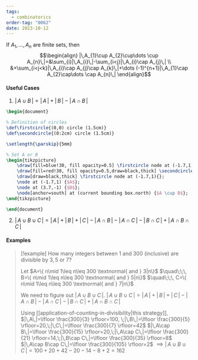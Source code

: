 ```yaml
---
tags:
  - combinatorics
order-tag: "0062"
date: 2023-10-12
---
```

If $A_{1},\,\dots,\,A_{n}$ are finite sets, then
$$\begin{align}
|\,A_{1}\cup A_{2}\cup\dots \cup A_{n}\,|=&\sum_{i}|\,A_{i}\,|-\sum_{i<j}|\,A_{i}\cap A_{j}\,| \\
&+\sum_{i<j<k}|\,A_{i}\cap A_{j}\cap A_{k}\,|+\dots (-1)^{n+1}|\,A_{1}\cap A_{2}\cap\dots \cap A_{n}\,|
\end{align}$$
#### Useful Cases
1. $|\,A\cup B\,|=|\,A\,|+|\,B\,|-|\,A\cap B\,|$
```tikz
\begin{document}

% Definition of circles
\def\firstcircle{(0,0) circle (1.5cm)}
\def\secondcircle{(0:2cm) circle (1.5cm)}

\setlength{\parskip}{5mm}

% Set A or B
\begin{tikzpicture}
    \draw[fill=blue!30, fill opacity=0.5] \firstcircle node at (-1.7,1){};
    \draw[fill=red!30, fill opacity=0.5,draw=black,thick] \secondcircle node at (3.7,-1){};
    \draw[draw=black,thick] \firstcircle node at (-1.7,1){};
    \node at (-1.7,1) {$A$};
    \node at (3.7,-1) {$B$};
    \node[anchor=south] at (current bounding box.north) {$A \cup B$};
\end{tikzpicture}

\end{document}

```

2. $|\,A\cup B\cup C\,|=|\,A\,|+|\,B\,|+|\,C\,|-|\,A\cap B\,|-|\,A\cap C\,|-|\,B\cap C\,|+|\,A\cap B\cap C\,|$
#### Examples
>[!example]
>How many integers between $1$ and $300$ (inclusive) are divisible by $3,\,5$ or $7$?
>
>Let $A=\{ n\mid 1\leq n\leq 300 \textnormal{ and } 3|n\}$
>$\quad\;\;\, B=\{ n\mid 1\leq n\leq 300 \textnormal{ and } 5|n\}$
>$\quad\;\;\, C=\{ n\mid 1\leq n\leq 300 \textnormal{ and } 7|n\}$
>
>We need to figure out $|\,A\cup B\cup C\,|$.
>$|\,A\cup B\cup C\,|=|\,A\,|+|\,B\,|+|\,C\,|-|\,A\cap B\,|-|\,A\cap C\,|-|\,B\cap C\,|+|\,A\cap B\cap C\,|$
>
>Using [[application-of-counting-in-divisibility|this strategy]], 
>$|\,A\,|=\lfloor \frac{300}{3} \rfloor=100, \;|\,B\,|=\lfloor \frac{300}{5} \rfloor=20,\;|\,C\,|=\lfloor \frac{300}{7} \rfloor=42$
>$|\,A\cap B\,|=\lfloor \frac{300}{15} \rfloor=20,\;|\,A\cap C\,|=\lfloor \frac{300}{21} \rfloor=14,\;|\,B\cap C\,|=\lfloor \frac{300}{35} \rfloor=8$
>$|\,A\cap B\cap C\,|=\lfloor \frac{300}{105} \rfloor=2$
>$\implies |\,A\cup B\cup C\,|=100+20+42-20-14-8+2=162$



